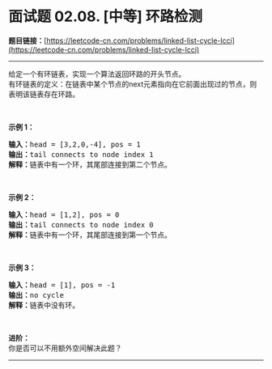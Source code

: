 # 面试题 02.08. [中等] 环路检测

**题目链接：**[https://leetcode-cn.com/problems/linked-list-cycle-lcci](https://leetcode-cn.com/problems/linked-list-cycle-lcci)

---

<div class="content__1Y2H">
 <div class="notranslate">
  <p>给定一个有环链表，实现一个算法返回环路的开头节点。<br>有环链表的定义：在链表中某个节点的next元素指向在它前面出现过的节点，则表明该链表存在环路。</p>
  <br>
  <p><strong>示例 1：</strong></p>
  <pre class="language-text"><strong>输入：</strong>head = [3,2,0,-4], pos = 1<br><strong>输出：</strong>tail connects to node index 1<br><strong>解释：</strong>链表中有一个环，其尾部连接到第二个节点。</pre>
  <p></p>
  <br>
  <p><strong>示例 2：</strong></p>
  <pre class="language-text"><strong>输入：</strong>head = [1,2], pos = 0<br><strong>输出：</strong>tail connects to node index 0<br><strong>解释：</strong>链表中有一个环，其尾部连接到第一个节点。</pre>
  <p></p>
  <br>
  <p><strong>示例 3：</strong></p>
  <pre class="language-text"><strong>输入：</strong>head = [1], pos = -1<br><strong>输出：</strong>no cycle<br><strong>解释：</strong>链表中没有环。</pre>
  <p></p>
  <br>
  <p><strong>进阶：</strong><br>你是否可以不用额外空间解决此题？</p>
 </div>
</div>

---

```

```